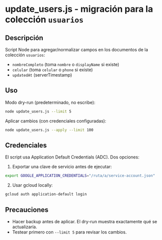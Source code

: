 update_users.js - migración para la colección `usuarios`
=====================================================

Descripción
-----------
Script Node para agregar/normalizar campos en los documentos de la colección `usuarios`:

- `nombreCompleto` (toma `nombre` o `displayName` si existe)
- `celular` (toma `celular` o `phone` si existe)
- `updatedAt` (serverTimestamp)

Uso
---

Modo dry-run (predeterminado, no escribe):

```bash
node update_users.js --limit 5
```

Aplicar cambios (con credenciales configuradas):

```bash
node update_users.js --apply --limit 100
```

Credenciales
-----------
El script usa Application Default Credentials (ADC). Dos opciones:

1) Exportar una clave de servicio antes de ejecutar:

```bash
export GOOGLE_APPLICATION_CREDENTIALS="/ruta/a/service-account.json"
```

2) Usar gcloud locally:

```bash
gcloud auth application-default login
```

Precauciones
-----------
- Hacer backup antes de aplicar. El dry-run muestra exactamente qué se actualizaría.
- Testear primero con `--limit 5` para revisar los cambios.
